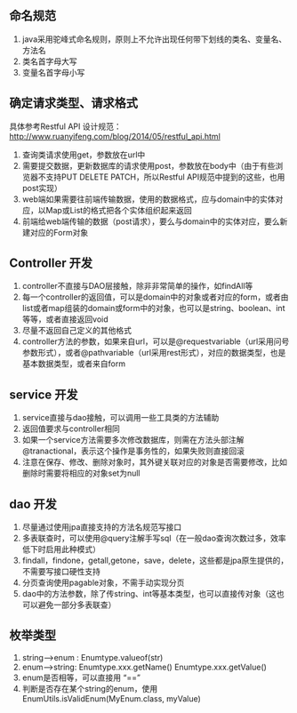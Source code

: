 ## 命名规范
1. java采用驼峰式命名规则，原则上不允许出现任何带下划线的类名、变量名、方法名
2. 类名首字母大写
3. 变量名首字母小写

## 确定请求类型、请求格式
具体参考Restful API 设计规范： http://www.ruanyifeng.com/blog/2014/05/restful_api.html 
1. 查询类请求使用get，参数放在url中
2. 需要提交数据，更新数据库的请求使用post，参数放在body中（由于有些浏览器不支持PUT DELETE PATCH，所以Restful API规范中提到的这些，也用post实现）
3. web端如果需要往前端传输数据，使用的数据格式，应与domain中的实体对应，以Map或List的格式把各个实体组织起来返回
4. 前端给web端传输的数据（post请求），要么与domain中的实体对应，要么新建对应的Form对象


## Controller 开发
1. controller不直接与DAO层接触，除非非常简单的操作，如findAll等
2. 每一个controller的返回值，可以是domain中的对象或者对应的form，或者由list或者map组装的domain或form中的对象，也可以是string、boolean、int等等，或者直接返回void
3. 尽量不返回自己定义的其他格式
4. controller方法的参数，如果来自url，可以是@requestvariable（url采用问号参数形式），或者@pathvariable（url采用rest形式），对应的数据类型，也是基本数据类型，或者来自form

## service 开发
1. service直接与dao接触，可以调用一些工具类的方法辅助
2. 返回值要求与controller相同
3. 如果一个service方法需要多次修改数据库，则需在方法头部注解@tranactional，表示这个操作是事务性的，如果失败则直接回滚
4. 注意在保存、修改、删除对象时，其外键关联对应的对象是否需要修改，比如删除时需要将相应的对象set为null


## dao 开发
1. 尽量通过使用jpa直接支持的方法名规范写接口
2. 多表联查时，可以使用@query注解手写sql（在一般dao查询次数过多，效率低下时启用此种模式）
3. findall，findone，getall,getone，save，delete，这些都是jpa原生提供的，不需要写接口硬性支持
4. 分页查询使用pagable对象，不需手动实现分页
5. dao中的方法参数，除了传string、int等基本类型，也可以直接传对象（这也可以避免一部分多表联查）

## 枚举类型
1. string-->enum : Enumtype.valueof(str)
2. enum-->string: Enumtype.xxx.getName() Enumtype.xxx.getValue() 
3. enum是否相等，可以直接用 “==”
4. 判断是否存在某个string的enum，使用  EnumUtils.isValidEnum(MyEnum.class, myValue)




